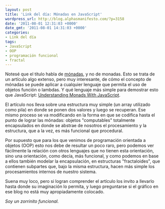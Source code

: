 ```yaml
---
layout: post
title: 'Link del día: Mónadas en JavaScript'
wordpress_url: http://blog.alphasmanifesto.com/?p=3158
date: '2011-08-01 12:31:03 +0000'
date_gmt: '2011-08-01 14:31:03 +0000'
categories:
- Link del día
tags:
- JavaScript
- OOP
- programación funcional
- fractal
---
```


Notesé que el título habla de [mónadas](http://es.wikipedia.org/wiki/M%C3%B3nada), y no de monadas. Esto se trata de un artículo algo extenso, pero muy interesante, de cómo el concepto de mónadas se puede aplicar a cualquier lenguaje que permita el uso de objetos función o lambdas. Y qué lenguaje más simple para demostrar esto que JavaScript: [Understanding Monads With JavaScript](http://igstan.ro/posts/2011-05-02-understanding-monads-with-javascript.html).

El artículo nos lleva sobre una estructura muy simple (un array utilizado como pila) en donde se ponen dos valores y luego se recuperan. Ese mismo proceso se va modificando en la forma en que se codifica hasta el punto de lograr las mónadas: objetos "computables" totalmente encapsulados en donde se abstrae de nosotros el procesamiento y la estructura, que a la vez, es más funcional que procedural.

Por supuesto que para los que venimos de programación orientada a objetos (OOP) esto nos debe de resultar un poco raro, pero podemos ver fácilmente la relación con otros lenguajes que no tienen esta orientación, sino una orientación, como decía, más funcional, y como podemos en base a ellos también modelar la encapsulación, en estructuras "fractaloides", que contienen subpartes que, bajo la misma estructura, hacen más simple los procesamientos internos de nuestro sistema.

Suena muy loco, pero si logran comprender el artículo los invito a llevarlo hasta donde su imaginación lo permita, y luego preguntarse si el gráfico en ese blog no está muy apropiadamente colocado.

_Soy un zorrinito funcional._
